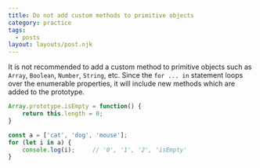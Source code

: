 ```yaml
---
title: Do not add custom methods to primitive objects
category: practice
tags:
  - posts
layout: layouts/post.njk
---
```


It is not recommended to add a custom method to primitive objects such as `Array`, `Boolean`, `Number`, `String`, etc.
Since the `for ... in` statement loops over the enumerable properties, it will include new methods which are added to the prototype.

```js
Array.prototype.isEmpty = function() { 
    return this.length = 0;
}

const a = ['cat', 'dog', 'mouse'];
for (let i in a) {
    console.log(i);     // '0', '1', '2', 'isEmpty'
}
```